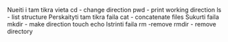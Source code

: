 Nueiti i tam tikra vieta
cd - change direction
pwd - print working direction
ls - list structure
Perskaityti tam tikra faila
cat - concatenate files
Sukurti faila
mkdir - make direction
touch
echo
Istrinti faila
rm -remove
rmdir - remove directory